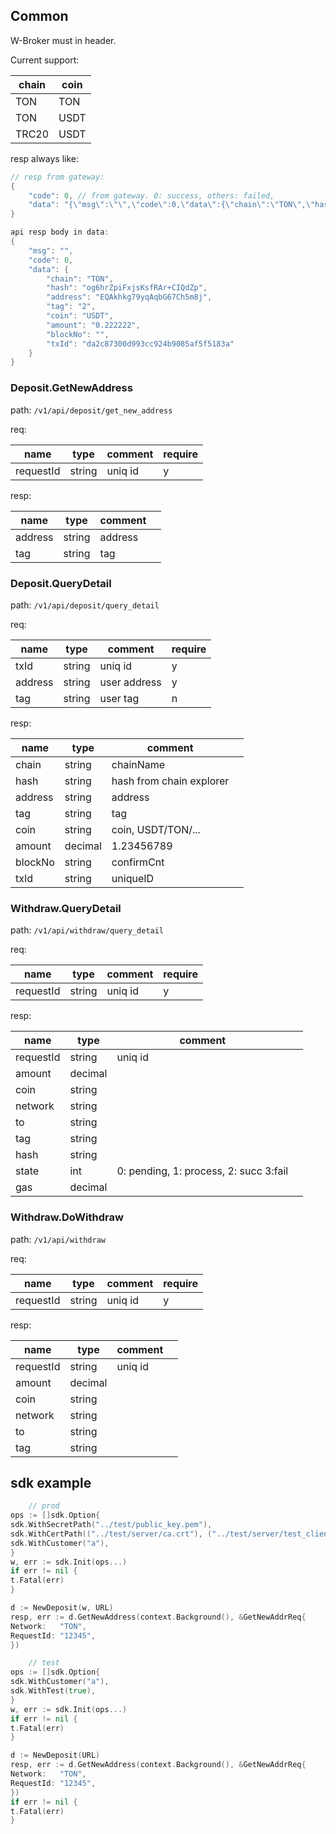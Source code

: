 ## Common

W-Broker must in header.

Current support:

| chain | coin |
|-------|------|
| TON   | TON  |
| TON   | USDT |
| TRC20 | USDT |


resp always like:
```go
// resp from gateway:
{
    "code": 0, // from gateway. 0: success, others: failed,
    "data": "{\"msg\":\"\",\"code\":0,\"data\":{\"chain\":\"TON\",\"hash\":\"og6hrZpiFxjsKsfRAr+CIQd\",\"address\":\"EQAkhkg79yqAqbG67Ch5m8j\",\"tag\":\"2\",\"coin\":\"USDT\",\"amount\":\"0.222222\",\"blockNo\":\"\",\"txId\":\"da2c87300d993cc924b9085af5f5183a\"}}"
}

api resp body in data:
{
    "msg": "",
    "code": 0,
    "data": {
        "chain": "TON",
        "hash": "og6hrZpiFxjsKsfRAr+CIQdZp",
        "address": "EQAkhkg79yqAqbG67Ch5m8j",
        "tag": "2",
        "coin": "USDT",
        "amount": "0.222222",
        "blockNo": "",
        "txId": "da2c87300d993cc924b9085af5f5183a"
    }
}

```

### Deposit.GetNewAddress

path: `/v1/api/deposit/get_new_address`

req:

| name      | type   | comment | require |
|-----------|--------|---------|---------|
| requestId | string | uniq id | y       |

resp:

| name    | type   | comment |  |
|---------|--------|---------|--|
| address | string | address |
| tag     | string | tag     |

### Deposit.QueryDetail

path: 	`/v1/api/deposit/query_detail`

req:

| name    | type   | comment      | require |
|---------|--------|--------------|---------|
| txId    | string | uniq id      | y       |
| address | string | user address | y       |
| tag     | string | user tag     | n       |

resp:

| name    | type    | comment                  | |
|---------|---------|--------------------------|-|
| chain   | string  | chainName                | |
| hash    | string  | hash from chain explorer | |
| address | string  | address                  | |
| tag     | string  | tag                      | |
| coin    | string  | coin, USDT/TON/...       | |
| amount  | decimal | 1.23456789               | |
| blockNo | string  | confirmCnt               | |
| txId    | string  | uniqueID                 | |

### Withdraw.QueryDetail

path: 	`/v1/api/withdraw/query_detail`

req:

| name      | type   | comment | require |
|-----------|--------|---------|---------|
| requestId | string | uniq id | y       |

resp:

| name      | type    | comment                                | |
|-----------|---------|----------------------------------------|-|
| requestId | string  | uniq id                                |
| amount    | decimal |                                        |
| coin      | string  |                                        |
| network   | string  |                                        |
| to        | string  |                                        |
| tag       | string  |                                        |
| hash      | string  |                                        |
| state     | int     | 0: pending, 1: process, 2: succ 3:fail |
| gas       | decimal |                                        |

### Withdraw.DoWithdraw
path:     `/v1/api/withdraw`

req:

| name      | type   | comment | require |
|-----------|--------|---------|---------|
| requestId | string | uniq id | y       |

resp:

| name      | type    | comment | |
|-----------|---------|---------|-|
| requestId | string  | uniq id |
| amount    | decimal |         |
| coin      | string  |         |
| network   | string  |         |
| to        | string  |         |
| tag       | string  |         |

## sdk example

```go
    // prod
ops := []sdk.Option{
sdk.WithSecretPath("../test/public_key.pem"),
sdk.WithCertPath(("../test/server/ca.crt"), ("../test/server/test_client.crt"), ("../test/server/test_client.key")),
sdk.WithCustomer("a"),
}
w, err := sdk.Init(ops...)
if err != nil {
t.Fatal(err)
}

d := NewDeposit(w, URL)
resp, err := d.GetNewAddress(context.Background(), &GetNewAddrReq{
Network:   "TON",
RequestId: "12345",
})

```

```go
    // test
ops := []sdk.Option{
sdk.WithCustomer("a"),
sdk.WithTest(true),
}
w, err := sdk.Init(ops...)
if err != nil {
t.Fatal(err)
}

d := NewDeposit(URL)
resp, err := d.GetNewAddress(context.Background(), &GetNewAddrReq{
Network:   "TON",
RequestId: "12345",
})
if err != nil {
t.Fatal(err)
}
```

